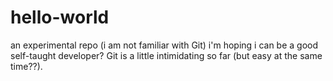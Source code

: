 # hello-world
an experimental repo (i am not familiar with Git)
i'm hoping i can be a good self-taught developer? Git is a little intimidating so far (but easy at the same time??).
